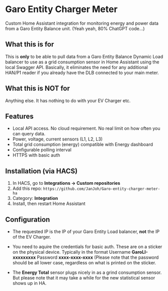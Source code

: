 # Garo Entity Charger Meter

Custom Home Assistant integration for monitoring energy and power data from a Garo Entity Balance unit.
(Yeah yeah, 80% ChatGPT code...)

## What this is for
This is **only** to be able to pull data from a Garo Entity Balance Dynamic Load balancer to use as a grid consumption sensor in Home Assistant using the local Swagger API. 
Basically, it eliminates the need for any additional HAN/P1 reader if you already have the DLB connected to your main meter.

## What this is NOT for
Anything else. It has nothing to do with your EV Charger etc. 

## Features

- Local API access. No cloud requirement. No real limit on how often you can query data.
- Power, voltage, current sensors (L1, L2, L3)
- Total grid consumption (energy) compatible with Energy dashboard
- Configurable polling interval
- HTTPS with basic auth

## Installation (via HACS)

1. In HACS, go to **Integrations → Custom repositories**
2. Add this repo: `https://github.com/JanJoh/Garo-entity-charger-meter-ha`
3. Category: **Integration**
4. Install, then restart Home Assistant

## Configuration
- The requested IP is the IP of your Garo Entity Load balancer, **not** the IP of the EV Charger.

- You need to aquire the credentials for basic auth. These are on a sticker
on the physical device. Typically in the format 
Username **GaroLI-xxxxxxxxx**
Password **xxxx-xxxx-xxxx** (Please note that the password should be all lower case, regardless on what is printed on the sticker.

- The **Energy Total** sensor plugs nicely in as a grind consumption sensor. But please note that it may take a while for the new statistical sensor shows up in HA. 

